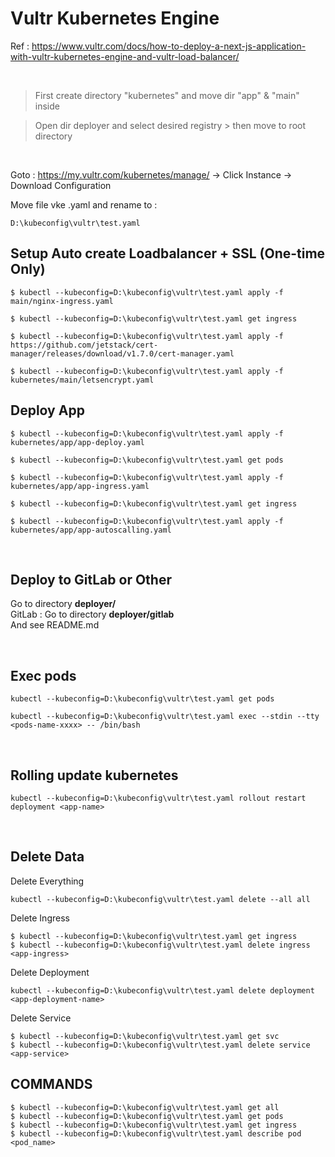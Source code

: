 # Vultr Kubernetes Engine

Ref : https://www.vultr.com/docs/how-to-deploy-a-next-js-application-with-vultr-kubernetes-engine-and-vultr-load-balancer/

<br>

> First create directory "kubernetes" and move dir "app" & "main" inside

> Open dir deployer and select desired registry > then move to root directory

<br>

Goto : https://my.vultr.com/kubernetes/manage/ -> Click Instance -> Download Configuration

Move file vke .yaml and rename to :

```
D:\kubeconfig\vultr\test.yaml
```

## Setup Auto create Loadbalancer + SSL (One-time Only)

```
$ kubectl --kubeconfig=D:\kubeconfig\vultr\test.yaml apply -f main/nginx-ingress.yaml

$ kubectl --kubeconfig=D:\kubeconfig\vultr\test.yaml get ingress
```

```
$ kubectl --kubeconfig=D:\kubeconfig\vultr\test.yaml apply -f https://github.com/jetstack/cert-manager/releases/download/v1.7.0/cert-manager.yaml

$ kubectl --kubeconfig=D:\kubeconfig\vultr\test.yaml apply -f kubernetes/main/letsencrypt.yaml
```

## Deploy App

```
$ kubectl --kubeconfig=D:\kubeconfig\vultr\test.yaml apply -f kubernetes/app/app-deploy.yaml

$ kubectl --kubeconfig=D:\kubeconfig\vultr\test.yaml get pods
```

```
$ kubectl --kubeconfig=D:\kubeconfig\vultr\test.yaml apply -f kubernetes/app/app-ingress.yaml

$ kubectl --kubeconfig=D:\kubeconfig\vultr\test.yaml get ingress
```

```
$ kubectl --kubeconfig=D:\kubeconfig\vultr\test.yaml apply -f kubernetes/app/app-autoscalling.yaml
```

<br>

## Deploy to GitLab or Other

Go to directory <b>deployer/</b> <br>
GitLab : Go to directory <b>deployer/gitlab</b> <br>
And see README.md

<br>

## Exec pods

```
kubectl --kubeconfig=D:\kubeconfig\vultr\test.yaml get pods
```

```
kubectl --kubeconfig=D:\kubeconfig\vultr\test.yaml exec --stdin --tty <pods-name-xxxx> -- /bin/bash
```

<br>

## Rolling update kubernetes

```
kubectl --kubeconfig=D:\kubeconfig\vultr\test.yaml rollout restart deployment <app-name>
```

<br>

## Delete Data

Delete Everything

```
kubectl --kubeconfig=D:\kubeconfig\vultr\test.yaml delete --all all
```

Delete Ingress

```
$ kubectl --kubeconfig=D:\kubeconfig\vultr\test.yaml get ingress
$ kubectl --kubeconfig=D:\kubeconfig\vultr\test.yaml delete ingress <app-ingress>
```

Delete Deployment

```
kubectl --kubeconfig=D:\kubeconfig\vultr\test.yaml delete deployment <app-deployment-name>
```

Delete Service

```
$ kubectl --kubeconfig=D:\kubeconfig\vultr\test.yaml get svc
$ kubectl --kubeconfig=D:\kubeconfig\vultr\test.yaml delete service <app-service>
```

## COMMANDS

```
$ kubectl --kubeconfig=D:\kubeconfig\vultr\test.yaml get all
$ kubectl --kubeconfig=D:\kubeconfig\vultr\test.yaml get pods
$ kubectl --kubeconfig=D:\kubeconfig\vultr\test.yaml get ingress
$ kubectl --kubeconfig=D:\kubeconfig\vultr\test.yaml describe pod <pod_name>
```
